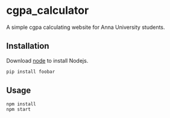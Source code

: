# cgpa_calculator
A simple cgpa calculating website for Anna University students.

## Installation

Download [node](https://nodejs.org/en/download/) to install Nodejs.

```bash
pip install foobar
```

## Usage

```shell
npm install
npm start
